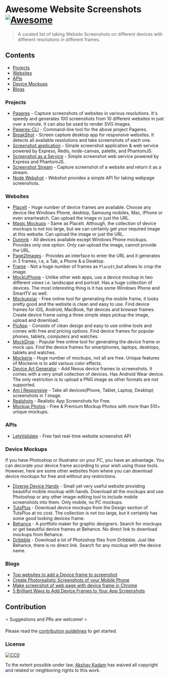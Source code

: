 # Awesome Website Screenshots [![Awesome](https://cdn.rawgit.com/sindresorhus/awesome/d7305f38d29fed78fa85652e3a63e154dd8e8829/media/badge.svg)](https://github.com/deadcoder0904/awesome-website-screenshots)

> A curated list of taking Website Screenshots on different devices with different resolutions in different frames.

## Contents

* [Projects](#projects)
* [Websites](#websites)
* [APIs](#apis)
* [Device Mockups](#device-mockups)
* [Blogs](#blogs)

### Projects

* [Pageres](https://github.com/sindresorhus/pageres) - Capture screenshots of websites in various resolutions. It's speedy and generates 100 screenshots from 10 different websites in just over a minute. It can also be used to render SVG images.
* [Pageres-CLI](https://github.com/sindresorhus/pageres-cli) - Command-line tool for the above project Pageres.
* [BreakShot](https://github.com/victorferraz/break-shot) - Screen capture desktop app for responsive websites. It detects all available resolutions and take screenshots of each one.
* [Screenshot application](https://github.com/visionmedia/screenshot-app) - Simple screenshot application & web service powered by Express, Redis, node-canvas, palette, and PhantomJS.
* [Screenshot as a Service](https://github.com/fzaninotto/screenshot-as-a-service) - Simple screenshot web service powered by Express and PhantomJS.
* [Screenshot Stream](https://github.com/kevva/screenshot-stream) - Capture screenshot of a website and return it as a stream.
* [Node Webshot](https://github.com/brenden/node-webshot) - Webshot provides a simple API for taking webpage screenshots.

### Websites

* [PlaceIt](https://placeit.net/) - Huge number of device frames are available. Choose any device like Windows Phone, desktop, Samsung mobiles, Mac, iPhone or even smartwatch. Can upload the image or just the URL.
* [Magic Mockups](http://magicmockups.com/) - Same as PlaceIt. Although, the collection of device mockups is not too large, but we can certainly get your required image at this website. Can upload the image or just the URL.
* [Dunnnk](http://dunnnk.com/) - All devices available except Windows Phone mockups. Provides only one option. Only can upload the image, cannot provide the URL.
* [Page2Images](http://www.page2images.com/home/) - Provides an interface to enter the URL and it generates in 3 frames, i.e, a Tab, a Phone & a Desktop.
* [Frame](http://frame.lab25.co.uk/categories) - Not a huge number of frames as `PlaceIt`,but allows to crop the image.
* [MockUPhone](http://mockuphone.com/) - Unlike other web apps, use a device mockup in two different views i.e. landscape and portrait. Has a huge collection of devices. The most interesting thing is it has some Windows Phone and SmartTV as well.
* [Mockupsjar](http://mockupsjar.com/) - Free online tool for generating the mobile frame, it looks pretty good and the website is clean and easy to use. Find device frames for iOS, Android, MacBook, flat devices and browser frames. Create device frame using a three simple steps pickup the image, upload and download.
* [PicApp](http://picapp.net/) - Consists of clean design and easy to use online tools and comes with free and pricing options. Find device frames for popular phones, tablets, computers and watches.
* [MockDrop](http://mockdrop.io/) - Popular free online tool for generating the device frame or mock ups. Find the device frames for smartphones, laptops, desktops, tablets and watches.
* [Mockerie](https://mockerie.io/) - Huge number of mockups, not all are free. Unique features of Mockerie is to add various color effects.
* [Device Art Generator](http://developer.android.com/distribute/tools/promote/device-art.html) - Add Nexus device frames to screenshots. It comes with a very small collection of devices. Has Android Wear device. The only restriction is to upload a PNG image as other formats are not supported.
* [Am I Responsive](http://ami.responsivedesign.is/) - Take all devices(Phone, Tablet, Laptop, Desktop) screenshots in 1 image.
* [Realshots](https://www.realshots.net/) - Realistic App Screenshots for Free.
* [Mockup Photos](https://mockup.photos) - Free & Premium Mockup Photos with more than 510+ unique mockups.

### APIs

* [LetsValidate](https://github.com/letsvalidate/api) - Free fast real-time website screenshot API

### Device Mockups

If you have Photoshop or Illustrator on your PC, you have an advantage. You can decorate your device frame according to your wish using those tools. However, here are some other websites from where you can download device mockups for free and without any restrictions.

* [Diverse Device Hands](http://facebook.github.io/design/handskit.html) - Small yet very useful website providing beautiful mobile mockup with hands. Download all the mockups and use Photoshop or any other image-editing tool to include mobile screenshots into them. Only mobile, no PC mockups.
* [TutsPlus](http://design.tutsplus.com/) - Download device mockups from the Design section of TutsPlus at no cost. The collection is not too large, but it certainly has some good looking devices frame.
* [Behance](https://behance.net) - A portfolio maker for graphic designers. Search for mockups or get beautiful device frames at Behance. No direct link to download mockups from Behance.
* [Dribbble](https://dribbble.com/) - Download a lot of Photoshop files from Dribbble. Just like Behance, there is no direct link. Search for any mockup with the device name.

### Blogs

* [Top websites to add a Device frame to screenshot](http://www.thewindowsclub.com/add-a-device-frame-to-screenshot)
* [Create Photorealistic Screenshots of your Mobile Phone](https://www.labnol.org/internet/take-mobile-screenshots/28167/)
* [Make screenshot of web page with device frame in Chrome](http://winaero.com/blog/make-screenshot-of-web-page-with-device-frame-in-chrome/)
* [5 Brilliant Ways to Add Device Frames to Your App Screenshots](http://www.versedtech.org/11293/add-device-frame-to-screenshot/)

## Contribution

:star: Suggestions and PRs are welcome! :star:

Please read the [contribution guidelines](./contributing.md) to get started.

### License

[![CC0](http://mirrors.creativecommons.org/presskit/buttons/88x31/svg/cc-zero.svg)](https://creativecommons.org/publicdomain/zero/1.0/)

To the extent possible under law, [Akshay Kadam](https://github.com/deadcoder0904) has waived all copyright and related or neighboring rights to this work.
